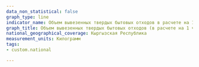 ```yaml
---
data_non_statistical: false
graph_type: line
indicator_name: Объем вывезенных твердых бытовых отходов в расчете на 1 человека
graph_title: Объем вывезенных твердых бытовых отходов (в расчете на 1 человека)
national_geographical_coverage: Кыргызская Республика
measurement_units: Килограмм
tags:
- custom.national

---
```

